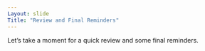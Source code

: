 ```yaml
---
Layout: slide
Title: "Review and Final Reminders"
---
```


Let’s take a moment for a quick review and some final reminders.